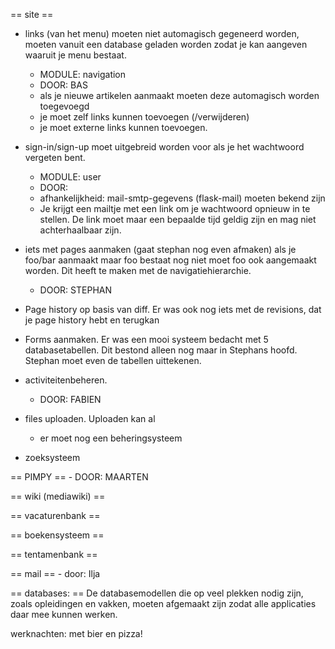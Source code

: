 == site ==

* links (van het menu) moeten niet automagisch gegeneerd worden, moeten vanuit
een database geladen worden zodat je kan aangeven waaruit je menu bestaat. 
    - MODULE: navigation
    - DOOR: BAS
    - als je nieuwe artikelen aanmaakt moeten deze automagisch worden toegevoegd
    - je moet zelf links kunnen toevoegen (/verwijderen)
    - je moet externe links kunnen toevoegen.

* sign-in/sign-up moet uitgebreid worden voor als je het wachtwoord vergeten bent. 
    - MODULE: user
    - DOOR:
    - afhankelijkheid: mail-smtp-gegevens (flask-mail) moeten bekend zijn
    - Je krijgt een mailtje met een link om je wachtwoord opnieuw in te stellen.
    De link moet maar een bepaalde tijd geldig zijn en mag niet achterhaalbaar
    zijn.

* iets met pages aanmaken (gaat stephan nog even afmaken) als je foo/bar aanmaakt
maar foo bestaat nog niet moet foo ook aangemaakt worden. Dit heeft te maken met
de navigatiehierarchie.
    - DOOR: STEPHAN

* Page history op basis van diff. Er was ook nog iets met de revisions, dat je
page history hebt en terugkan

* Forms aanmaken. Er was een mooi systeem bedacht met 5 databasetabellen. Dit
bestond alleen nog maar in Stephans hoofd. Stephan moet even de tabellen
uittekenen.

* activiteitenbeheren. 
    - DOOR: FABIEN

* files uploaden. Uploaden kan al
    - er moet nog een beheringsysteem

* zoeksysteem

== PIMPY ==
    - DOOR: MAARTEN

== wiki (mediawiki) ==

== vacaturenbank ==

== boekensysteem ==

== tentamenbank ==

== mail ==
    - door: Ilja

== databases: ==
De databasemodellen die op veel plekken nodig zijn, zoals opleidingen en vakken,
moeten afgemaakt zijn zodat alle applicaties daar mee kunnen werken.



werknachten: met bier en pizza!
